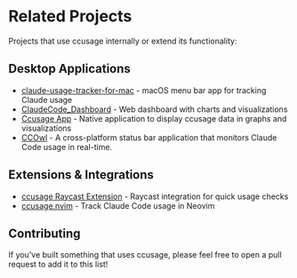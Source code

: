 # Related Projects

Projects that use ccusage internally or extend its functionality:

## Desktop Applications

- [claude-usage-tracker-for-mac](https://github.com/penicillin0/claude-usage-tracker-for-mac) - macOS menu bar app for tracking Claude usage
- [ClaudeCode_Dashboard](https://github.com/m-sigepon/ClaudeCode_Dashboard) - Web dashboard with charts and visualizations
- [Ccusage App](https://github.com/EthanBarlo/ccusage-app) - Native application to display ccusage data in graphs and visualizations
- [CCOwl](https://github.com/sivchari/ccowl) - A cross-platform status bar application that monitors Claude Code usage in real-time.

## Extensions & Integrations

- [ccusage Raycast Extension](https://www.raycast.com/nyatinte/ccusage) - Raycast integration for quick usage checks
- [ccusage.nvim](https://github.com/S1M0N38/ccusage.nvim) - Track Claude Code usage in Neovim

## Contributing

If you've built something that uses ccusage, please feel free to open a pull request to add it to this list!
